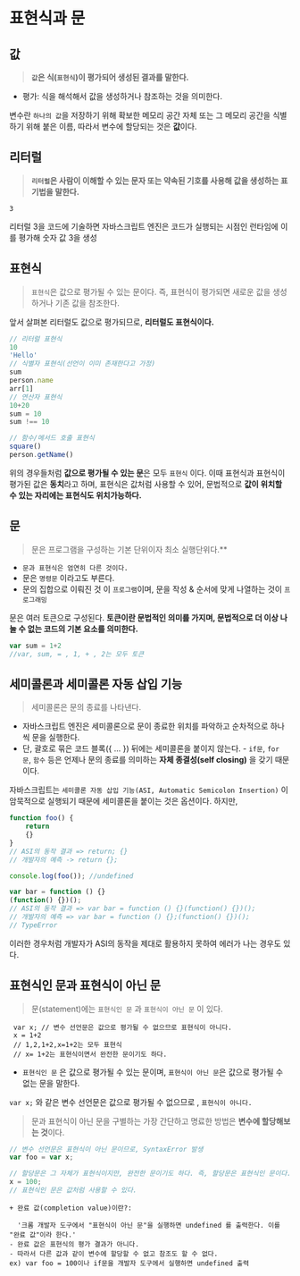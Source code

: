 # 표현식과 문

## 값

>  **`값`은 식(`표현식`)이 평가되어 생성된 결과를 말한다.**
- 평가: 식을 해석해서 값을 생성하거나 참조하는 것을 의미한다.

변수란 `하나의 값`을 저장하기 위해 확보한 메모리 공간 자체 또는 그 메모리 공간을 식별하기 위해 붙은 이름, 따라서 변수에 할당되는 것은 **값**이다.

## 리터럴
> **`리터럴`은 사람이 이해할 수 있는 문자 또는 약속된 기호를 사용해 값을 생성하는 표기법을 말한다.**

    3   

리터럴 3을 코드에 기술하면 자바스크립트 엔진은 코드가 실행되는 시점인 런타임에 이를 평가해 숫자 값 3을 생성

## 표현식
>  `표현식`은 값으로 평가될 수 있는 문이다. 즉, 표현식이 평가되면 새로운 값을 생성하거나 기존 값을 참조한다.

앞서 살펴본 리터럴도 값으로 평가되므로, **리터럴도 표현식이다.**

```js
// 리터럴 표현식 
10
'Hello'
// 식별자 표현식(선언이 이미 존재한다고 가정)
sum
person.name
arr[1]
// 연산자 표현식
10+20
sum = 10
sum !== 10

// 함수/메서드 호출 표현식
square()
person.getName()
```
위의 경우들처럼 ****값으로 평가될 수 있는 문****은 모두 `표현식` 이다. 이때 표현식과 표현식이 평가된 값은 **동치**라고 하며,  표현식은 값처럼 사용할 수 있어, 문법적으로 **값이 위치할 수 있는 자리에는 표현식도 위치가능하다.** 

## 문
> 문은 프로그램을 구성하는 기본 단위이자 최소 실행단위다.** 

- `문과 표현식은 엄연히 다른 것이다.`
-   문은  `명령문`  이라고도 부른다.
- 문의 집합으로 이뤄진 것 이 `프로그램`이며,  문을 작성 & 순서에 맞게 나열하는 것이  `프로그래밍`

문은 여러 토큰으로 구성된다. **토큰이란 문법적인 의미를 가지며, 문법적으로 더 이상 나눌 수 없는 코드의 기본 요소를 의미한다.**
```js
var sum = 1+2
//var, sum, = , 1, + , 2는 모두 토큰
```
## 세미콜론과 세미콜론 자동 삽입 기능
> 세미콜론은 문의 종료를 나타낸다. 
- 자바스크립트 엔진은 세미콜론으로 문이 종료한 위치를 파악하고 순차적으로 하나씩 문을 실행한다.
-    단, 괄호로 묶은 코드 블록({ ... }) 뒤에는 세미콜론을 붙이지 않는다.
    -   `if문`,  `for 문`,  `함수`  등은  언제나 문의 종료를 의미하는  **자체 종결성(self closing)**  을 갖기 때문이다.
   
자바스크립트는 `세미콜론 자동 삽입 기능(ASI, Automatic Semicolon Insertion)` 이 암묵적으로 실행되기 때문에 세미콜론을 붙이는 것은 옵션이다.
하지만,
```js
function foo() {
    return
    {}
}
// ASI의 동작 결과 => return; {}
// 개발자의 예측 -> return {};

console.log(foo()); //undefined

var bar = function () {}
(function() {})();
// ASI의 동작 결과 => var bar = function () {}(function() {})();
// 개발자의 예측 => var bar = function () {};(function() {})();
// TypeError
```

이러한 경우처럼 개발자가 ASI의 동작을 제대로 활용하지 못하여 에러가 나는 경우도 있다.

## 표현식인 문과 표현식이 아닌 문
> 문(statement)에는 `표현식인 문` 과 `표현식이 아닌 문` 이 있다.

     var x; // 변수 선언문은 값으로 평가될 수 없으므로 표현식이 아니다.
     x = 1+2 
     // 1,2,1+2,x=1+2는 모두 표현식
     // x= 1+2는 표현식이면서 완전한 문이기도 하다.

- `표현식인 문` 은 값으로 평가될 수 있는 문이며, `표현식이 아닌 문`은 값으로 평가될 수 없는 문을 말한다.

`var x;` 와 같은 변수 선언문은 값으로 평가될 수 없으므로 , `표현식이 아니다.`

> 문과 표현식이 아닌 문을 구별하는 가장 간단하고 명료한 방법은 **변수에 할당해보는 것**이다.
```js
// 변수 선언문은 표현식이 아닌 문이므로, SyntaxError 발생
var foo = var x;

// 할당문은 그 자체가 표현식이지만, 완전한 문이기도 하다. 즉, 할당문은 표현식인 문이다.
x = 100;
// 표현식인 문은 값처럼 사용할 수 있다.
```
```
+ 완료 값(completion value)이란?:

  '크롬 개발자 도구에서 "표현식이 아닌 문"을 실행하면 undefined 를 출력한다. 이를 "완료 값"이라 한다.' 
- 완료 값은 표현식의 평가 결과가 아니다.
- 따라서 다른 값과 같이 변수에 할당할 수 없고 참조도 할 수 없다.
ex) var foo = 100이나 if문을 개발자 도구에서 실행하면 undefined 출력
```
